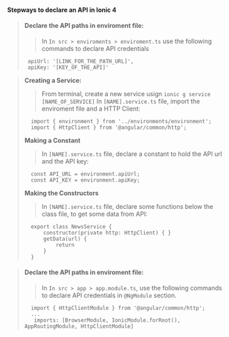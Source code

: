 #### Stepways to declare an API in Ionic 4

> #### Declare the API paths in enviroment file:
> > In `In src > enviroments > enviroment.ts` use the following commands to declare API credentials
> ```
>  apiUrl: '[LINK_FOR_THE_PATH_URL]',
>  apiKey: '[KEY_OF_THE_API]'
> ```

> **Creating a Service:**
> > From terminal, create a new service usign `ionic g service [NAME_OF_SERVICE]`
> In `[NAME].service.ts` file, import the enviroment file and a HTTP Client:
> ```
>   import { environment } from '../environments/environment';
>   import { HttpClient } from '@angular/common/http';
> ```
> **Making a Constant**
> >In `[NAME].service.ts` file, declare a constant to hold the API url and the API key:
> ```
>   const API_URL = environment.apiUrl;
>   const API_KEY = environment.apiKey;
> ```
> **Making the Constructors**
> >In `[NAME].service.ts` file, declare some functions below the class file, to get some data from API:
> ```
>   export class NewsService {
>       constructor(private http: HttpClient) { }
>       getData(url) {
>           return
>       }
>   }
> ```
 
> #### Declare the API paths in enviroment file:
> > In `In src > app > app.module.ts`, use the following commands to declare API credentials in `@NgModule` section.
> ```
>   import { HttpClientModule } from '@angular/common/http';
>   ...
>    imports: [BrowserModule, IonicModule.forRoot(), AppRoutingModule, HttpClientModule]
> ```
